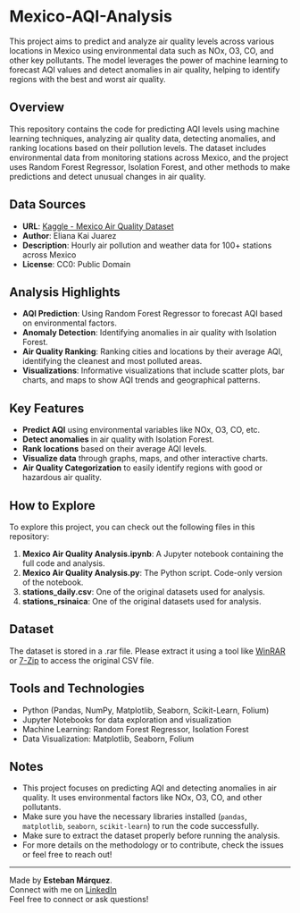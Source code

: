 # Mexico-AQI-Analysis
This project aims to predict and analyze air quality levels across various locations in Mexico using environmental data such as NOx, O3, CO, and other key pollutants. The model leverages the power of machine learning to forecast AQI values and detect anomalies in air quality, helping to identify regions with the best and worst air quality.

## Overview
This repository contains the code for predicting AQI levels using machine learning techniques, analyzing air quality data, detecting anomalies, and ranking locations based on their pollution levels. The dataset includes environmental data from monitoring stations across Mexico, and the project uses Random Forest Regressor, Isolation Forest, and other methods to make predictions and detect unusual changes in air quality.

## Data Sources
- **URL**: [Kaggle - Mexico Air Quality Dataset](https://www.kaggle.com/datasets/elianaj/mexico-air-quality-dataset)
- **Author**: Eliana Kai Juarez
- **Description**: Hourly air pollution and weather data for 100+ stations across Mexico
- **License**: CC0: Public Domain

## Analysis Highlights
- **AQI Prediction**: Using Random Forest Regressor to forecast AQI based on environmental factors.
- **Anomaly Detection**: Identifying anomalies in air quality with Isolation Forest.
- **Air Quality Ranking**: Ranking cities and locations by their average AQI, identifying the cleanest and most polluted areas.
- **Visualizations**: Informative visualizations that include scatter plots, bar charts, and maps to show AQI trends and geographical patterns.

## Key Features
- **Predict AQI** using environmental variables like NOx, O3, CO, etc.
- **Detect anomalies** in air quality with Isolation Forest.
- **Rank locations** based on their average AQI levels.
- **Visualize data** through graphs, maps, and other interactive charts.
- **Air Quality Categorization** to easily identify regions with good or hazardous air quality.

## How to Explore
To explore this project, you can check out the following files in this repository:

1. **Mexico Air Quality Analysis.ipynb**: A Jupyter notebook containing the full code and analysis.
2. **Mexico Air Quality Analysis.py**: The Python script. Code-only version of the notebook.
3. **stations_daily.csv**: One of the original datasets used for analysis.
4. **stations_rsinaica**: One of the original datasets used for analysis.

## Dataset 
The dataset is stored in a .rar file. Please extract it using a tool like [WinRAR](https://www.win-rar.com/) or [7-Zip](https://www.7-zip.org/) to access the original CSV file.

## Tools and Technologies
- Python (Pandas, NumPy, Matplotlib, Seaborn, Scikit-Learn, Folium)
- Jupyter Notebooks for data exploration and visualization
- Machine Learning: Random Forest Regressor, Isolation Forest
- Data Visualization: Matplotlib, Seaborn, Folium

## Notes
- This project focuses on predicting AQI and detecting anomalies in air quality. It uses environmental factors like NOx, O3, CO, and other pollutants.
- Make sure you have the necessary libraries installed (`pandas`, `matplotlib`, `seaborn`, `scikit-learn`) to run the code successfully.
- Make sure to extract the dataset properly before running the analysis.
- For more details on the methodology or to contribute, check the issues or feel free to reach out!

---
Made by **Esteban Márquez**.  
Connect with me on [LinkedIn](https://www.linkedin.com/in/ing-esteban-marquez)  
Feel free to connect or ask questions!
